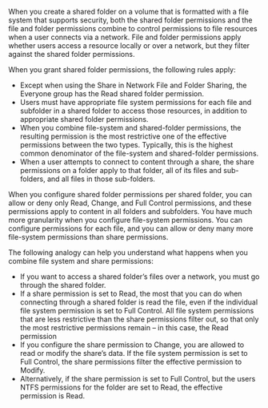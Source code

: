 When you create a shared folder on a volume that is formatted with a file system that supports security, both the shared folder permissions and the file and folder permissions combine to control permissions to file resources when a user connects via a network. File and folder permissions apply whether users access a resource locally or over a network, but they filter against the shared folder permissions.

When you grant shared folder permissions, the following rules apply:

 -  Except when using the Share in Network File and Folder Sharing, the Everyone group has the Read shared folder permission.
 -  Users must have appropriate file system permissions for each file and subfolder in a shared folder to access those resources, in addition to appropriate shared folder permissions.
 -  When you combine file-system and shared-folder permissions, the resulting permission is the most restrictive one of the effective permissions between the two types. Typically, this is the highest common denominator of the file-system and shared-folder permissions.
 -  When a user attempts to connect to content through a share, the share permissions on a folder apply to that folder, all of its files and sub-folders, and all files in those sub-folders.

When you configure shared folder permissions per shared folder, you can allow or deny only Read, Change, and Full Control permissions, and these permissions apply to content in all folders and subfolders. You have much more granularity when you configure file-system permissions. You can configure permissions for each file, and you can allow or deny many more file-system permissions than share permissions.

The following analogy can help you understand what happens when you combine file system and share permissions:

 -  If you want to access a shared folder’s files over a network, you must go through the shared folder.
 -  If a share permission is set to Read, the most that you can do when connecting through a shared folder is read the file, even if the individual file system permission is set to Full Control. All file system permissions that are less restrictive than the share permissions filter out, so that only the most restrictive permissions remain – in this case, the Read permission
 -  If you configure the share permission to Change, you are allowed to read or modify the share’s data. If the file system permission is set to Full Control, the share permissions filter the effective permission to Modify.
 -  Alternatively, if the share permission is set to Full Control, but the users NTFS permissions for the folder are set to Read, the effective permission is Read.
